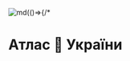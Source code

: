 ![md(()=>{/*](akpa-icon-128.png)

# Атлас <span class="monochrome-emoji">&#129419;</span> України



<!-- */})]// -->